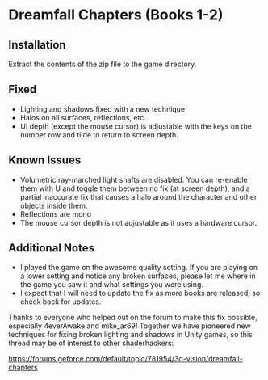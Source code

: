 Dreamfall Chapters (Books 1-2)
==============================

Installation
------------
Extract the contents of the zip file to the game directory.

Fixed
-----
- Lighting and shadows fixed with a new technique
- Halos on all surfaces, reflections, etc.
- UI depth (except the mouse cursor) is adjustable with the keys on the number
  row and tilde to return to screen depth.

Known Issues
------------
- Volumetric ray-marched light shafts are disabled. You can re-enable them with
  U and toggle them between no fix (at screen depth), and a partial inaccurate
  fix that causes a halo around the character and other objects inside them.
- Reflections are mono
- The mouse cursor depth is not adjustable as it uses a hardware cursor.

Additional Notes
----------------
- I played the game on the awesome quality setting. If you are playing on a
  lower setting and notice any broken surfaces, please let me where in the game
  you saw it and what settings you were using.
- I expect that I will need to update the fix as more books are released, so
  check back for updates.


Thanks to everyone who helped out on the forum to make this fix possible,
especially 4everAwake and mike_ar69! Together we have pioneered new techniques
for fixing broken lighting and shadows in Unity games, so this thread may be of
interest to other shaderhackers:

<https://forums.geforce.com/default/topic/781954/3d-vision/dreamfall-chapters>
